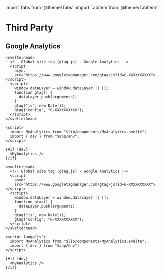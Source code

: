 import Tabs from '@theme/Tabs';
import TabItem from '@theme/TabItem';

# Third Party

## Google Analytics

<Tabs groupId="lang">
<TabItem value="js" label="js" default>

```svelte title="src/lib/components/MyAnalytics.svelte"
<svelte:head>
  <!-- Global site tag (gtag.js) - Google Analytics -->
  <script
    async
    src="https://www.googletagmanager.com/gtag/js?id=G-XXXXXXXXXX"></script>
  <script>
    window.dataLayer = window.dataLayer || [];
    function gtag() {
      dataLayer.push(arguments);
    }
    gtag("js", new Date());
    gtag("config", "G-XXXXXXXXXX");
  </script>
</svelte:head>
```

```svelte title="src/routes/+layout.svelte"
<script>
  import MyAnalytics from "$lib/components/MyAnalytics.svelte";
  import { dev } from "$app/env";
</script>

{#if !dev}
  <MyAnalytics />
{/if}
```

</TabItem>

<TabItem value="ts" label="ts">

```svelte title="src/lib/components/MyAnalytics.svelte"
<svelte:head>
  <!-- Global site tag (gtag.js) - Google Analytics -->
  <script
    async
    src="https://www.googletagmanager.com/gtag/js?id=G-XXXXXXXXXX"></script>
  <script>
    window.dataLayer = window.dataLayer || [];
    function gtag() {
      dataLayer.push(arguments);
    }
    gtag("js", new Date());
    gtag("config", "G-XXXXXXXXXX");
  </script>
</svelte:head>
```

```svelte title="src/routes/+layout.svelte"
<script lang="ts">
  import MyAnalytics from "$lib/components/MyAnalytics.svelte";
  import { dev } from "$app/env";
</script>

{#if !dev}
  <MyAnalytics />
{/if}
```

</TabItem>
</Tabs>
